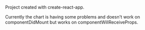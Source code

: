 Project created with create-react-app.

Currently the chart is having some problems and doesn't work on componentDidMount but works on componentWillReceiveProps.


